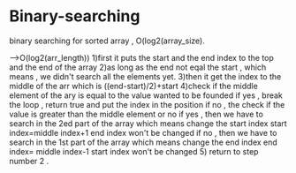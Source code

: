 # Binary-searching
binary searching for sorted array , O(log2(array_size).

-->O(log2(arr_length))
1)first it puts the start and the end index to the top and the end of the array
2)as long as the end not eqal the start , which means , we didn't search all the elements yet.
3)then it get the index to the middle of the arr which is ((end-start)/2)+start
4)check if the middle element of the ary is equal to the value wanted to be founded
    if yes , break the loop , return true and put the index in the position
    if no , the check if the value is greater than the middle element or no
              if yes , then we have to search in the 2ed part of the array which means change the start index
                        start index=middle index+1
                        end index won't be changed
              if no , then we have to search in the 1st part of the array which means change the end index
                        end index= middle index-1
                        start index won't be changed
5) return to step number 2 .
